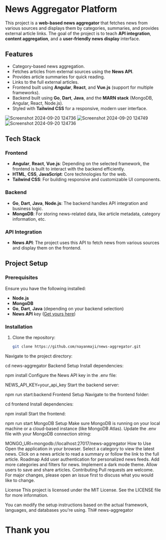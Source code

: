 # News Aggregator Platform

This project is a **web-based news aggregator** that fetches news from various sources and displays them by categories, summaries, and provides external article links. The goal of the project is to teach **API integration**, **content aggregation**, and a **user-friendly news display** interface.

## Features
- Category-based news aggregation.
- Fetches articles from external sources using the **News API**.
- Provides article summaries for quick reading.
- Links to the full external articles.
- Frontend built using **Angular**, **React**, and **Vue.js** (support for multiple frameworks).
- Backend built using **Go**, **Dart**, **Java**, and the **MARN stack** (MongoDB, Angular, React, Node.js).
- Styled with **Tailwind CSS** for a responsive, modern user interface.

![Screenshot 2024-09-20 124736](https://github.com/user-attachments/assets/85db55c6-7b55-4f11-9127-e5fbeb8551fe)
![Screenshot 2024-09-20 124749](https://github.com/user-attachments/assets/0ebb7a93-8161-418f-a7e2-913bb72a2c72)
![Screenshot 2024-09-20 124736](https://github.com/user-attachments/assets/c1c46cb4-0d51-44ec-8798-ff614c5a098f)


## Tech Stack
### Frontend
- **Angular**, **React**, **Vue.js**: Depending on the selected framework, the frontend is built to interact with the backend efficiently.
- **HTML**, **CSS**, **JavaScript**: Core technologies for the web.
- **Tailwind CSS**: For building responsive and customizable UI components.

### Backend
- **Go**, **Dart**, **Java**, **Node.js**: The backend handles API integration and business logic.
- **MongoDB**: For storing news-related data, like article metadata, category information, etc.

### API Integration
- **News API**: The project uses this API to fetch news from various sources and display them on the frontend.

## Project Setup
### Prerequisites
Ensure you have the following installed:
- **Node.js**
- **MongoDB**
- **Go**, **Dart**, **Java** (depending on your backend selection)
- **News API** key ([Get yours here](https://newsapi.org/))

### Installation
1. Clone the repository:
   ```bash
   git clone https://github.com/nayanmaji/news-aggregator.git
Navigate to the project directory:

cd news-aggregator
Backend Setup
Install dependencies:

npm install
Configure the News API key in the .env file:

NEWS_API_KEY=your_api_key
Start the backend server:

npm run start:backend
Frontend Setup
Navigate to the frontend folder:

cd frontend
Install dependencies:

npm install
Start the frontend:

npm run start
MongoDB Setup
Make sure MongoDB is running on your local machine or a cloud-based instance (like MongoDB Atlas).
Update the .env file with your MongoDB connection string:

MONGO_URI=mongodb://localhost:27017/news-aggregator
How to Use
Open the application in your browser.
Select a category to view the latest news.
Click on a news article to read a summary or follow the link to the full article.
Roadmap
 Add user authentication for personalized news feeds.
 Add more categories and filters for news.
 Implement a dark mode theme.
 Allow users to save and share articles.
Contributing
Pull requests are welcome. For major changes, please open an issue first to discuss what you would like to change.

License
This project is licensed under the MIT License. See the LICENSE file for more information.

You can modify the setup instructions based on the actual framework, languages, and databases you're using. Thi# news-aggregator

# Thank you 
